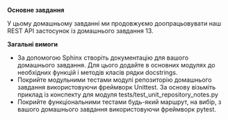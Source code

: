 **Основне завдання**

У цьому домашньому завданні ми продовжуємо доопрацьовувати наш REST API застосунок із домашнього завдання 13.

**Загальні вимоги**

- За допомогою Sphinx створіть документацію для вашого домашнього завдання. Для цього додайте в основних модулях до необхідних функцій і методів класів рядки docstrings.
- Покрийте модульними тестами модулі репозиторію домашнього завдання використовуючи фреймворк Unittest. За основу візьміть приклад із конспекту для модуля tests/test_unit_repository_notes.py
- Покрийте функціональними тестами будь-який маршрут, на вибір, з вашого домашнього завдання використовуючи фреймворк pytest.
